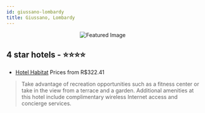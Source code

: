 ```yaml
---
id: giussano-lombardy
title: Giussano, Lombardy
---
```


<center><img src="https://i.travelapi.com/hotels/2000000/1670000/1663200/1663187/dedf6d47_z.jpg" alt="Featured Image" /></center>


##  4 star hotels - ⭐️⭐️⭐️⭐️

-    [Hotel Habitat](https://us.hurb.com/hotels/giussano/hotel-habitat-JNP-JP322656?cmp=18055) Prices from R$322.41
   > Take advantage of recreation opportunities such as a fitness center or take in the view from a terrace and a garden. Additional amenities at this hotel include complimentary wireless Internet access and concierge services.
